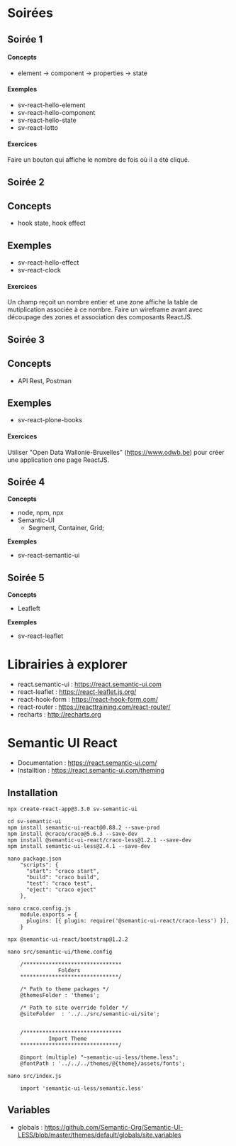 Soirées
=======

Soirée 1
--------

#### Concepts

- element -> component -> properties -> state

#### Exemples

- sv-react-hello-element
- sv-react-hello-component
- sv-react-hello-state
- sv-react-lotto

#### Exercices

Faire un bouton qui affiche le nombre de fois où il a été cliqué.

Soirée 2
--------

## Concepts

- hook state, hook effect

## Exemples

- sv-react-hello-effect
- sv-react-clock

#### Exercices

Un champ reçoit un nombre entier et une zone affiche la table de mutiplication associée à ce nombre.
Faire un wireframe avant avec découpage des zones et association des composants ReactJS.

Soirée 3
--------

## Concepts

- API Rest, Postman

## Exemples

- sv-react-plone-books

#### Exercices

Utiliser "Open Data Wallonie-Bruxelles" (https://www.odwb.be) pour créer une application one page ReactJS.

Soirée 4
-------------

**Concepts**

- node, npm, npx
- Semantic-UI
    + Segment, Container, Grid; 

**Exemples**

- sv-react-semantic-ui

Soirée 5
-------------

**Concepts**

- Leafleft

**Exemples**

- sv-react-leaflet

Librairies à explorer
=====================

- react.semantic-ui : https://react.semantic-ui.com
- react-leaflet : https://react-leaflet.js.org/
- react-hook-form : https://react-hook-form.com/
- react-router : https://reacttraining.com/react-router/
- recharts : http://recharts.org

Semantic UI React
=================

- Documentation : https://react.semantic-ui.com/
- Installtion : https://react.semantic-ui.com/theming

Installation
------------

```
npx create-react-app@3.3.0 sv-semantic-ui

cd sv-semantic-ui
npm install semantic-ui-react@0.88.2 --save-prod
npm install @craco/craco@5.6.3 --save-dev
npm install @semantic-ui-react/craco-less@1.2.1 --save-dev
npm install semantic-ui-less@2.4.1 --save-dev

nano package.json
    "scripts": {
      "start": "craco start",
      "build": "craco build",
      "test": "craco test",
      "eject": "craco eject"
    },
    
nano craco.config.js
    module.exports = {
      plugins: [{ plugin: require('@semantic-ui-react/craco-less') }],
    }

npx @semantic-ui-react/bootstrap@1.2.2

nano src/semantic-ui/theme.config

    /*******************************
                Folders
    *******************************/
    
    /* Path to theme packages */
    @themesFolder : 'themes';
    
    /* Path to site override folder */
    @siteFolder  : '../../src/semantic-ui/site';
    
    
    /*******************************
             Import Theme
    *******************************/
    
    @import (multiple) "~semantic-ui-less/theme.less";
    @fontPath : '../../../themes/@{theme}/assets/fonts';

nano src/index.js

    import 'semantic-ui-less/semantic.less'
```

Variables
---------

- globals : https://github.com/Semantic-Org/Semantic-UI-LESS/blob/master/themes/default/globals/site.variables
